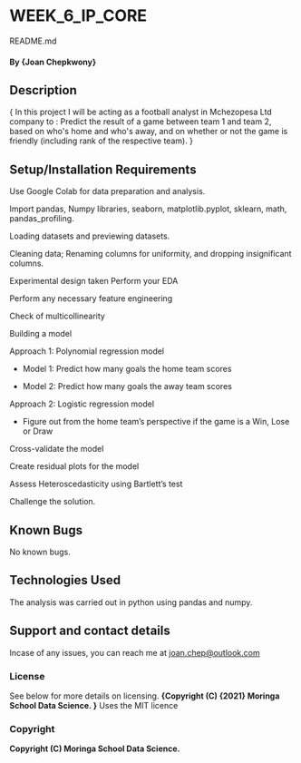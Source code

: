 # WEEK_6_IP_CORE
 README.md 
#### By **{Joan Chepkwony}**
## Description
{
In this project I will be acting as a football analyst in Mchezopesa Ltd company to :
Predict the result of a game between team 1 and team 2, based on who's home and who's away, and on whether or not the game is friendly (including rank of the respective team).
}
## Setup/Installation Requirements

Use Google Colab for data preparation and analysis.

Import pandas, Numpy libraries,  seaborn, matplotlib.pyplot, sklearn, math, pandas_profiling.

Loading datasets and previewing datasets.

Cleaning data; Renaming columns for uniformity, and dropping insignificant columns.

 Experimental design taken Perform your EDA
 
Perform any necessary feature engineering

Check of multicollinearity

Building a model

Approach 1: Polynomial regression model

* Model 1: Predict how many goals the home team scores

* Model 2: Predict how many goals the away team scores
 
Approach 2: Logistic regression model

  - Figure out from the home team’s perspective if the game is a Win, Lose or Draw 
  
Cross-validate the model

Create residual plots for the model

Assess Heteroscedasticity using Bartlett’s test

Challenge the solution.
## Known Bugs
No known bugs.

## Technologies Used
The analysis was carried out in python using pandas and numpy.

## Support and contact details
Incase of any issues, you can reach me at joan.chep@outlook.com

### License
See below for more details on licensing.
**{Copyright (C) {2021}  Moringa School Data Science.
}**
Uses the MIT licence
### Copyright
**Copyright (C) Moringa School Data Science.**
